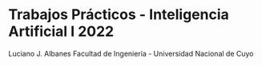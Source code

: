 Trabajos Prácticos - Inteligencia Artificial I 2022
===
Luciano J. Albanes
Facultad de Ingeniería - Universidad Nacional de Cuyo

